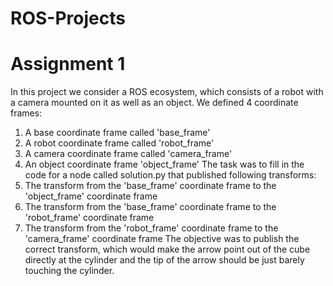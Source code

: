 # ROS-Projects
# Assignment 1

In this project we consider a ROS ecosystem, which consists of a robot with a camera mounted on it as well as an object. We defined 4 coordinate frames: 
1. A base coordinate frame called 'base_frame'
2. A robot coordinate frame  called 'robot_frame'
3. A camera coordinate frame called 'camera_frame'
4. An object coordinate frame 'object_frame'
The task was to fill in the code for a node called solution.py that published following transforms:
1. The transform from the 'base_frame' coordinate frame to the 'object_frame' coordinate frame 
2. The transform from the 'base_frame' coordinate frame to the 'robot_frame' coordinate frame 
3. The transform from the 'robot_frame' coordinate frame to the 'camera_frame' coordinate frame
The objective was to publish the correct transform, which would make the arrow point out of the cube directly at the cylinder and the tip of the arrow should be just barely touching the cylinder. 


